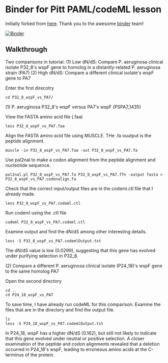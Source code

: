 # Binder for Pitt PAML/codeML lesson

Initially forked from [here](https://github.com/binder-examples/conda). Thank you to the awesome [binder](https://mybinder.org/) team!

[![Binder](https://mybinder.org/badge_logo.svg)](https://gesis.mybinder.org/binder/v2/gh/c4therine/paml-binder-Pitt/master?urlpath=lab)



## Walkthrough

Two comparisons in tutorial: 
(1) Low dN/dS: Compare P. aeruginosa clinical isolate P32_8's wspF gene to homolog in a distantly-related P. aeruginosa strain (PA7)
(2) High dN/dS: Compare a different clinical isolate's wspF gene to PA7

Enter the first direcotry

    cd P32_8_wspF_vs_PA7/

(1) P. aeruginosa P32_8's wspF versus PA7's wspF (PSPA7_1435)

View the FASTA amino acid file (.faa)

    less P32_8_wspF_vs_PA7.faa

Align the FASTA amino acid file using MUSCLE. THe .fa ouutput is the peptide alignment.

    muscle -in P32_8_wspF_vs_PA7.faa -out P32_8_wspF_vs_PA7.fa

Use pal2nal to make a codon alignment from the peptide alignment and nucleotide sequence.

    pal2nal.pl P32_8_wspF_vs_PA7.fa P32_8_wspF_vs_PA7.ffn -output fasta > P32_8_wspF_vs_PA7.codonalign.fa

Check that the correct input/output files are in the codeml.ctl file that I already made.

    less P32_8_wspF_vs_PA7.codeml.ctl

Run codeml using the .ctl file

    codeml P32_8_wspF_vs_PA7.codeml.ctl
    
Examine output and find the dN/dS among other interesting details.

    less -S P32_8_wspF_vs_PA7.codemlOutput.txt
    
The dN/dS value is low (0.0299), suggesting that this gene has evolved under purifying selection in P32_8. 


(2) Compare a different P. aeruginosa clinical isolate (P24_18)'s wspF gene to the same homolog PA7

Open the second directory

    cd ..
    cd P24_18_wspF_vs_PA7

To save time, I have already run codeML for this comparison. Examine the files that are in the directory and find the output file.

    ls 
    less -S P24_18_wspF_vs_PA7.codemlOutput.txt
    
In P24_18, wspF has a higher dN/dS (0.162), but still not likely to indicate that this gene evolved under neutral or positive selection. 
A closer examination of the peptide and codon alignments revealed that a deletion occurred in P24_18's wspF, leading to erroneous amino acids at the C-terminus of the protein. 
